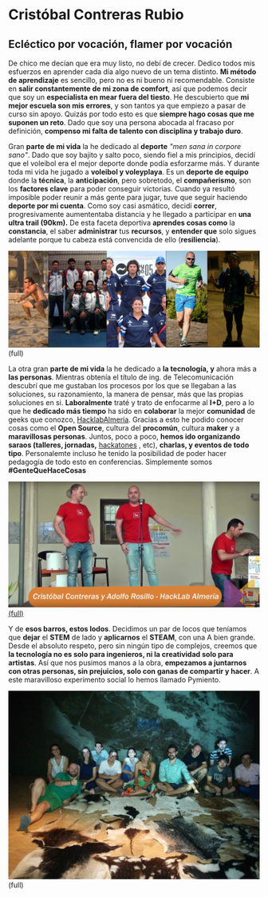 # Cristóbal Contreras Rubio

## Ecléctico por vocación, flamer por vocación

De chico me decían que era muy listo, no debí de crecer. Dedico todos mis esfuerzos en aprender cada día algo nuevo de un tema distinto. **Mi método de aprendizaje** es sencillo, pero no es ni bueno ni recomendable. Consiste en **salir constantemente de mi zona de comfort**, así que podemos decir que soy un **especialista en mear fuera del tiesto**. He descubierto que **mi mejor escuela son mis errores**, y son tantos ya que empiezo a pasar de curso sin apoyo. Quizás por todo esto es que **siempre hago cosas que me suponen un reto**. Dado que soy una persona abocada al fracaso por definición, **compenso mi falta de talento con disciplina y trabajo duro**.

Gran **parte de mi vida** la he dedicado al **deporte** *"men sana in corpore sano"*. Dado que soy bajito y salto poco, siendo fiel a mis principios, decidí que el voleibol era el mejor deporte donde podía esforzarme más. Y durante toda mi vida he jugado a **voleibol y voleyplaya**. Es un **deporte de equipo** donde la **técnica**, la **anticipación**, pero sobretodo, el **compañerismo**, son los **factores clave** para poder conseguir victorias.  Cuando ya resultó imposible poder reunir a más gente para jugar, tuve que seguir haciendo **deporte por mi cuenta**. Como soy casi asmático, decidí **correr**, progresivamente aumententaba distancia y he llegado a participar en **una ultra trail (90km).** De esta faceta deportiva **aprendes cosas como** la **constancia**, el saber **administrar** tus **recursos**, y **entender que** solo sigues adelante porque tu cabeza está convencida de ello (**resiliencia**).

![Foto de running](deporte.png)(full)

La otra gran **parte de mi vida** la he dedicado a **la tecnología, y** ahora más a **las personas**. Mientras obtenía el título de ing. de Telecomunicación descubrí que me gustaban los procesos por los que se llegaban a las soluciones, su razonamiento, la manera de pensar, más que las propias soluciones en si. **Laboralmente** traté y trato de enfocarme al **I+D**, pero a lo que he **dedicado más tiempo** ha sido en **colaborar** la mejor **comunidad** de geeks que conozco, [HacklabAlmería](http://hacklabalmeria.net/). Gracias a esto he podido conocer cosas como el **Open Source**, cultura del **procomún**, cultura **maker** y a **maravillosas personas**. Juntos, poco a poco, **hemos ido organizando saraos (talleres, jornadas,** [hackatones](https://www.youtube.com/watch?v=Obs48TFqWXU&list=PLLivOTC-7fDR_6SXro2Ct80QM5S7jKnz4) , etc), **charlas, y eventos de todo tipo**. Personalemte incluso he tenido la posibilidad de poder hacer pedagogía de todo esto en conferencias. Simplemente somos **#GenteQueHaceCosas**

[![Conferencia](charla.png)(full)](https://www.youtube.com/watch?v=NrGptNGoB4o)

Y de **esos barros, estos lodos**. Decidimos un par de locos que teníamos que **dejar** el **STEM** de lado y **aplicarnos** el **STEAM**, con una A bien grande. Desde el absoluto respeto, pero sin ningún tipo de complejos, creemos que **la tecnología no es solo para ingenieros, ni la creatividad solo para artistas**. Así que nos pusimos manos a la obra, **empezamos a juntarnos con otras personas, sin prejuicios, solo con ganas de compartir y hacer**. A este maravilloso experimento social lo hemos llamado Pymiento.

![Pymiento](pymiento.jpeg)(full)
